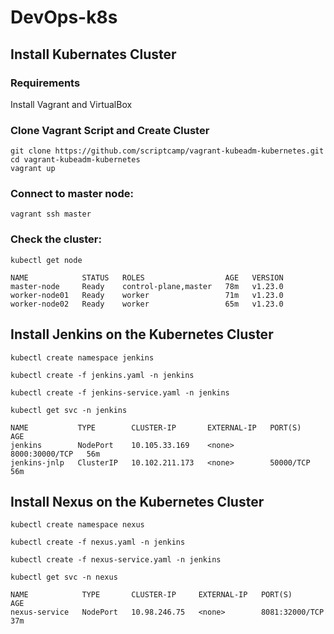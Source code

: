 # DevOps-k8s
## Install Kubernates Cluster
### Requirements
Install Vagrant and VirtualBox

### Clone Vagrant Script and Create Cluster
```
git clone https://github.com/scriptcamp/vagrant-kubeadm-kubernetes.git
cd vagrant-kubeadm-kubernetes
vagrant up
```

### Connect to master node:
`vagrant ssh master`

### Check the cluster:
`kubectl get node`

```
NAME            STATUS   ROLES                  AGE   VERSION
master-node     Ready    control-plane,master   78m   v1.23.0
worker-node01   Ready    worker                 71m   v1.23.0
worker-node02   Ready    worker                 65m   v1.23.0
```

## Install Jenkins on the Kubernetes Cluster

`kubectl create namespace jenkins`

`kubectl create -f jenkins.yaml -n jenkins`

`kubectl create -f jenkins-service.yaml -n jenkins`

`kubectl get svc -n jenkins`

```
NAME           TYPE        CLUSTER-IP       EXTERNAL-IP   PORT(S)          AGE
jenkins        NodePort    10.105.33.169    <none>        8000:30000/TCP   56m
jenkins-jnlp   ClusterIP   10.102.211.173   <none>        50000/TCP        56m
```

## Install Nexus on the Kubernetes Cluster

`kubectl create namespace nexus`

`kubectl create -f nexus.yaml -n jenkins`

`kubectl create -f nexus-service.yaml -n jenkins`

`kubectl get svc -n nexus`

```
NAME            TYPE       CLUSTER-IP     EXTERNAL-IP   PORT(S)          AGE
nexus-service   NodePort   10.98.246.75   <none>        8081:32000/TCP   37m
```
